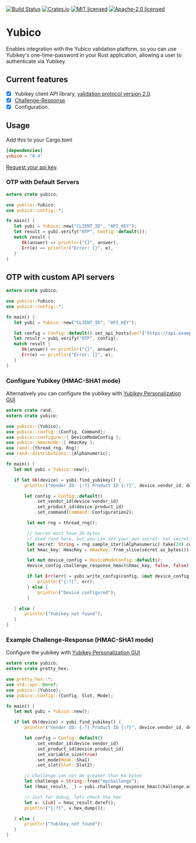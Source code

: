 [![Build Status](https://travis-ci.org/wisespace-io/yubico-rs.png?branch=master)](https://travis-ci.org/wisespace-io/yubico-rs)
[![Crates.io](https://img.shields.io/crates/v/yubico.svg)](https://crates.io/crates/yubico)
[![MIT licensed](https://img.shields.io/badge/License-MIT-blue.svg)](./LICENSE-MIT)
[![Apache-2.0 licensed](https://img.shields.io/badge/License-Apache%202.0-blue.svg)](./LICENSE-APACHE)

# Yubico

Enables integration with the Yubico validation platform, so you can use Yubikey's one-time-password in your Rust application, allowing a user to authenticate via Yubikey.

## Current features

- [X] Yubikey client API library, [validation protocol version 2.0](https://developers.yubico.com/yubikey-val/Validation_Protocol_V2.0.html).
- [X] [Challenge-Response](https://wiki.archlinux.org/index.php/yubikey#Function_and_Application_of_Challenge-Response)
- [x] Configuration.

## Usage

Add this to your Cargo.toml

```toml
[dependencies]
yubico = "0.4"
```

[Request your api key](https://upgrade.yubico.com/getapikey/).

### OTP with Default Servers

```rust
extern crate yubico;

use yubico::Yubico;
use yubico::config::*;

fn main() {
   let yubi = Yubico::new("CLIENT_ID", "API_KEY");
   let result = yubi.verify("OTP", Config::default());
   match result {
      Ok(answer) => println!("{}", answer),
      Err(e) => println!("Error: {}", e),
   }
}
```

## OTP with custom API servers

```rust
extern crate yubico;

use yubico::Yubico;
use yubico::config::*;

fn main() {
   let yubi = Yubico::new("CLIENT_ID", "API_KEY");

   let config = Config::default().set_api_hosts(vec!["https://api.example.com/verify".into()]);
   let result = yubi.verify("OTP", config);
   match result {
      Ok(answer) => println!("{}", answer),
      Err(e) => println!("Error: {}", e),
   }
}
```

### Configure Yubikey (HMAC-SHA1 mode)

Alternatively you can configure the yubikey with [Yubikey Personalization GUI](https://developers.yubico.com/yubikey-personalization-gui/)

```rust
extern crate rand;
extern crate yubico;

use yubico::{Yubico};
use yubico::config::{Config, Command};
use yubico::configure::{ DeviceModeConfig };
use yubico::hmacmode::{ HmacKey };
use rand::{thread_rng, Rng};
use rand::distributions::{Alphanumeric};

fn main() {
   let mut yubi = Yubico::new();

   if let Ok(device) = yubi.find_yubikey() {
       println!("Vendor ID: {:?} Product ID {:?}", device.vendor_id, device.product_id);

       let config = Config::default()
           .set_vendor_id(device.vendor_id)
           .set_product_id(device.product_id)
           .set_command(Command::Configuration2);

        let mut rng = thread_rng();

        // Secret must have 20 bytes
        // Used rand here, but you can set your own secret: let secret: &[u8; 20] = b"my_awesome_secret_20";
        let secret: String = rng.sample_iter(&Alphanumeric).take(20).collect();
        let hmac_key: HmacKey = HmacKey::from_slice(secret.as_bytes());

        let mut device_config = DeviceModeConfig::default();
        device_config.challenge_response_hmac(&hmac_key, false, false);

        if let Err(err) = yubi.write_config(config, &mut device_config) {
            println!("{:?}", err);
        } else {
            println!("Device configured");
        }

   } else {
       println!("Yubikey not found");
   }
}
```

### Example Challenge-Response (HMAC-SHA1 mode)

Configure the yubikey with [Yubikey Personalization GUI](https://developers.yubico.com/yubikey-personalization-gui/)

```rust
extern crate yubico;
extern crate pretty_hex;

use pretty_hex::*;
use std::ops::Deref;
use yubico::{Yubico};
use yubico::config::{Config, Slot, Mode};

fn main() {
   let mut yubi = Yubico::new();

   if let Ok(device) = yubi.find_yubikey() {
       println!("Vendor ID: {:?} Product ID {:?}", device.vendor_id, device.product_id);

       let config = Config::default()
           .set_vendor_id(device.vendor_id)
           .set_product_id(device.product_id)
           .set_variable_size(true)
           .set_mode(Mode::Sha1)
           .set_slot(Slot::Slot2);

       // Challenge can not be greater than 64 bytes
       let challenge = String::from("mychallenge");
       let (hmac_result, _) = yubi.challenge_response_hmac(challenge.as_bytes(), config).unwrap();

       // Just for debug, lets check the hex
       let v: &[u8] = hmac_result.deref();
       println!("{:?}", v.hex_dump());

   } else {
       println!("Yubikey not found");
   }
}
```
